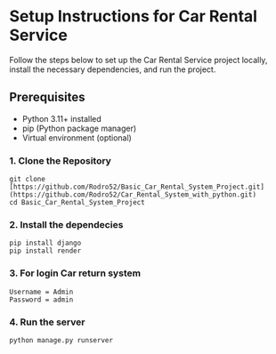# Setup Instructions for Car Rental Service

Follow the steps below to set up the Car Rental Service project locally, install the necessary dependencies, and run the project.

## Prerequisites

- Python 3.11+ installed
- pip (Python package manager)
- Virtual environment (optional)

### 1. Clone the Repository
```
git clone [https://github.com/Rodro52/Basic_Car_Rental_System_Project.git](https://github.com/Rodro52/Car_Rental_System_with_python.git)
cd Basic_Car_Rental_System_Project
```
### 2. Install the dependecies
```
pip install django
pip install render
```
### 3. For login Car return system
```
Username = Admin
Password = admin
```

### 4. Run the server
```
python manage.py runserver 
```
